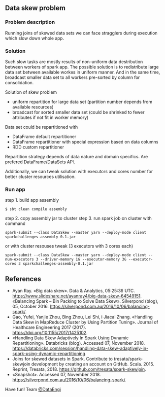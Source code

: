 ## Data skew problem 

### Problem description
Running joins of skewed data sets we can face stragglers during execution which slow down whole app. 

### Solution

Such slow tasks are mostly results of non-uniform data destribution between workers of spark app. The possible solution is to redistribute large data set between available workes in uniform manner. And in the same time, broadcast smaller data set to all workers pre-sorted by column for consolidation.

Solution of skew problem
 - uniform repartition for large data set (partition number depends from available resources)
 - broadcast for sorted smaller data set (could be shrinked to fewer attributes if not fit in worker memory)

Data set could be repartitioned with 
- DataFrame default repartitioner
- DataFrame repartitioner with special expression based on data columns
- RDD custom repartitioner

Repartition strategy depends of data nature and domain specifics. Are prefered DataFrame/DataSets API.

Additionally, we can tweak solution with executors and cores number for better cluster resources utilisation.

### Run app
step 1. build app assembly
```
$ sbt clean compile assembly
```
step 2. copy assembly jar to cluster
step 3. run spark job on cluster with command
```
spark-submit --class DataSkew --master yarn --deploy-mode client sparkchallenges-assembly-0.1.jar
```
or with cluster resouses tweak (3 executors with 3 cores each)
```
spark-submit --class DataSkew --master yarn --deploy-mode client --num-executors 3 --driver-memory 1G --executor-memory 3G --executor-cores 3 sparkchallenges-assembly-0.1.jar
```

## References

- Ayan Ray. «Big data skew». Data & Analytics, 05:25:39 UTC. https://www.slideshare.net/ayanray4/big-data-skew-64549151.
«Balancing Spark – Bin Packing to Solve Data Skew». Silverpond (blog), 05, October 2016. https://silverpond.com.au/2016/10/06/balancing-spark/.
- Gao, Yufei, Yanjie Zhou, Bing Zhou, Lei Shi, і Jiacai Zhang. «Handling Data Skew in MapReduce Cluster by Using Partition Tuning». Journal of Healthcare Engineering 2017 (2017). https://doi.org/10.1155/2017/1425102.
- «Handling Data Skew Adaptively In Spark Using Dynamic Repartitioning». Databricks (blog). Accessed 07, November 2018. https://databricks.com/session/handling-data-skew-adaptively-in-spark-using-dynamic-repartitioning.
- Joins for skewed datasets in Spark. Contribute to tresata/spark-skewjoin development by creating an account on GitHub. Scala. 2015. Reprint, Tresata, 2018. https://github.com/tresata/spark-skewjoin.
- «Snapshot». Accessed 07, November 2018. https://silverpond.com.au/2016/10/06/balancing-spark/.

Have fun! Team [@DataEngi](https://github.com/dataengi)

